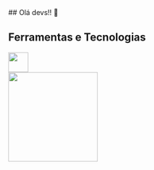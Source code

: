 <link rel="stylesheet" href="https://cdn.jsdelivr.net/gh/devicons/devicon@v2.15.1/devicon.min.css">
## Olá devs!! 👋 

<!--
**mt-romildo/mt-romildo** is a ✨ _special_ ✨ repository because its `README.md` (this file) appears on your GitHub profile.

Here are some ideas to get you started:

- 🔭 I’m currently working on ...
- 🌱 I’m currently learning ...
- 👯 I’m looking to collaborate on ...
- 🤔 I’m looking for help with ...
- 💬 Ask me about ...
- 📫 How to reach me: ...
- 😄 Pronouns: ...
- ⚡ Fun fact: ...
-->
## Ferramentas e Tecnologias

<link rel="stylesheet" href="https://cdn.jsdelivr.net/gh/devicons/devicon@v2.15.1/devicon.min.css" width="40" height="40">
<img src="https://cdn.jsdelivr.net/gh/devicons/devicon/icons/linux/linux-plain.svg" width="40" height="40" />




<div>
<a href="https://github.com/mt-romildo">
<i class="devicon-linux-plain"></i>
<img height="180em" src="https://github-readme-stats.vercel.app/api?username=mt-romildo&show_icons=true&theme=github_dark&include_all_commits=true&count_private=true"/>
</div>
